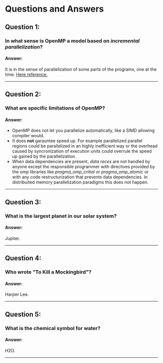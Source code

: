 # Questions and Answers

## Question 1:
### In what sense is OpenMP a model based on _incremental parallelization_?
#### Answer:
It is in the sense of parallelization of some parts of the programs, one at the time.
[Here reference.](https://www.cise.ufl.edu/research/ParallelPatterns/glossary.htm#glossary:incremental-parallelism)


---

## Question 2:
### What are specific limitations of OpenMP?
#### Answer:
- OpenMP does not let you parallelize automatically, like a SIMD allowing compiler would.
- It does __not__ garauntee speed up. For example  parallelized parallel regions could be parallelized in an highly inefficient way or the overhead caused by syncronization of execution units could overrule the speed up gained by the parallelization.
- When data dependencies are present, _data races_ are not handled by anyone except the responsible programmer with directives provided by the omp libraries like _pragma_omp_critial_ or _pragma_omp_atomic_ or with any code restructurization that prevents data dependencies. In distribuited memory parallelization paradigms this does not happen.
---

## Question 3:
### What is the largest planet in our solar system?
#### Answer:
Jupiter.

---

## Question 4:
### Who wrote "To Kill a Mockingbird"?
#### Answer:
Harper Lee.

---

## Question 5:
### What is the chemical symbol for water?
#### Answer:
H2O.

---
